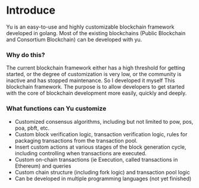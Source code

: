 # Introduce

Yu is an easy-to-use and highly customizable blockchain framework developed in golang. 
Most of the existing blockchains (Public Blockchain and Consortium Blockchain) can be developed with yu.

### Why do this?
The current blockchain framework either has a high threshold for getting started, or the degree of customization is very low, or the community is inactive and has stopped maintenance. So I developed it myself
This blockchain framework. The purpose is to allow developers to get started with the core of blockchain development more easily, quickly and deeply.




### What functions can Yu customize  

- Customized consensus algorithms, including but not limited to pow, pos, poa, pbft, etc.  
- Custom block verification logic, transaction verification logic, rules for packaging transactions from the transaction pool.
- Insert custom actions at various stages of the block generation cycle, including controlling when transactions are executed.
- Custom on-chain transactions (ie Execution, called transactions in Ethereum) and queries  
- Custom chain structure (including fork logic) and transaction pool logic
- Can be developed in multiple programming languages (not yet finished)  